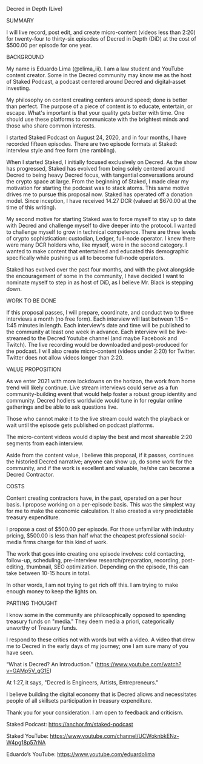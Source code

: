 Decred in Depth (Live)

SUMMARY

I will live record, post edit, and create micro-content (videos less than 2:20) for twenty-four to thirty-six episodes of Decred in Depth (DiD) at the cost of $500.00 per episode for one year. 

BACKGROUND

My name is Eduardo Lima (@elima_iii). I am a law student and YouTube content creator. Some in the Decred community may know me as the host of Staked Podcast, a podcast centered around Decred and digital-asset investing. 
	
My philosophy on content creating centers around speed; done is better than perfect. The purpose of a piece of content is to educate, entertain, or escape. What's important is that your quality gets better with time. One should use these platforms to communicate with the brightest minds and those who share common interests. 
	
I started Staked Podcast on August 24, 2020, and in four months, I have recorded fifteen episodes. There are two episode formats at Staked: interview style and free form (me rambling). 

When I started Staked, I initially focused exclusively on Decred. As the show has progressed, Staked has evolved from being solely centered around Decred to being heavy Decred focus, with tangential conversations around the crypto space at large. From the beginning of Staked, I made clear my motivation for starting the podcast was to stack atoms. This same motive drives me to pursue this proposal now. Staked has operated off a donation model. Since inception, I have received 14.27 DCR (valued at $670.00 at the time of this writing).

My second motive for starting Staked was to force myself to stay up to date with Decred and challenge myself to dive deeper into the protocol. I wanted to challenge myself to grow in technical competence. There are three levels of crypto sophistication: custodian, Ledger, full-node operator. I knew there were many DCR holders who, like myself, were in the second category. I wanted to make content that entertained and educated this demographic specifically while pushing us all to become full-node operators. 

Staked has evolved over the past four months, and with the pivot alongside the encouragement of some in the community, I have decided I want to nominate myself to step in as host of DiD, as I believe Mr. Black is stepping down. 

WORK TO BE DONE

If this proposal passes, I will prepare, coordinate, and conduct two to three interviews a month (no free form). Each interview will last between 1:15 – 1:45 minutes in length. Each interview's date and time will be published to the community at least one week in advance. Each interview will be live-streamed to the Decred Youtube channel (and maybe Facebook and Twitch). The live recording would be downloaded and post-produced for the podcast. I will also create micro-content (videos under 2:20) for Twitter. Twitter does not allow videos longer than 2:20.

VALUE PROPOSITION

As we enter 2021 with more lockdowns on the horizon, the work from home trend will likely continue. Live stream interviews could serve as a fun community-building event that would help foster a robust group identity and community. Decred hodlers worldwide would tune in for regular online gatherings and be able to ask questions live. 

Those who cannot make it to the live stream could watch the playback or wait until the episode gets published on podcast platforms. 

The micro-content videos would display the best and most shareable 2:20 segments from each interview.

Aside from the content value, I believe this proposal, if it passes, continues the historied Decred narrative; anyone can show up, do some work for the community, and if the work is excellent and valuable, he/she can become a Decred Contractor. 

COSTS

Content creating contractors have, in the past, operated on a per hour basis. I propose working on a per-episode basis. This was the simplest way for me to make the economic calculation. It also created a very predictable treasury expenditure.

I propose a cost of $500.00 per episode. For those unfamiliar with industry pricing, $500.00 is less than half what the cheapest professional social-media firms charge for this kind of work.

The work that goes into creating one episode involves: cold contacting, follow-up, scheduling, pre-interview research/preparation, recording, post-editing, thumbnail, SEO optimization. Depending on the episode, this can take between 10-15 hours in total.

In other words, I am not trying to get rich off this. I am trying to make enough money to keep the lights on. 


PARTING THOUGHT

I know some in the community are philosophically opposed to spending treasury funds on "media." They deem media a priori, categorically unworthy of Treasury funds. 

I respond to these critics not with words but with a video. A video that drew me to Decred in the early days of my journey; one I am sure many of you have seen.

“What is Decred? An Introduction.” (https://www.youtube.com/watch?v=GAMp5V_gG1E) 

At 1:27, it says, "Decred is Engineers, Artists, Entrepreneurs."

I believe building the digital economy that is Decred allows and necessitates people of all skillsets participation in treasury expenditure. 

Thank you for your consideration. I am open to feedback and criticism.	

Staked Podcast: https://anchor.fm/staked-podcast

Staked YouTube: https://www.youtube.com/channel/UCWoknbkENz-W4pg18p57rNA

Eduardo’s YouTube: https://www.youtube.com/eduardolima 
